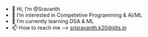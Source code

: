 - 👋 Hi, I’m @Sravanth
- 👀 I’m interested in Competetive Programming & AI/ML
- 🌱 I’m currently learning DSA & ML
- 📫 How to reach me --> srisravanth.k20@iiits.in

<!---
Sravanthgithub/Sravanthgithub is a ✨ special ✨ repository because its `README.md` (this file) appears on your GitHub profile.
You can click the Preview link to take a look at your changes.
--->
